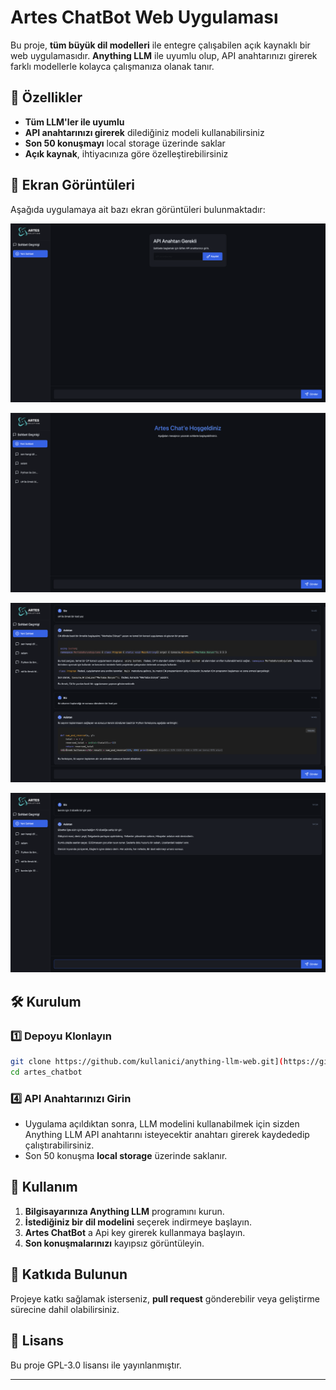 # Artes ChatBot Web Uygulaması

Bu proje, **tüm büyük dil modelleri** ile entegre çalışabilen açık kaynaklı bir web uygulamasıdır. **Anything LLM** ile uyumlu olup, API anahtarınızı girerek farklı modellerle kolayca çalışmanıza olanak tanır. 

## 🚀 Özellikler
- **Tüm LLM'ler ile uyumlu**
- **API anahtarınızı girerek** dilediğiniz modeli kullanabilirsiniz
- **Son 50 konuşmayı** local storage üzerinde saklar
- **Açık kaynak**, ihtiyacınıza göre özelleştirebilirsiniz

## 📸 Ekran Görüntüleri
Aşağıda uygulamaya ait bazı ekran görüntüleri bulunmaktadır:

![Ana Sayfa](docs/screenshots/1.png)

![Konuşma Geçmişi](docs/screenshots/2.png)

![Konuşma Geçmişi 2](docs/screenshots/3.png)

![Kod Gösterimi](docs/screenshots/4.png)

## 🛠 Kurulum

### 1️⃣ Depoyu Klonlayın
```sh
git clone https://github.com/kullanici/anything-llm-web.git](https://github.com/yusufenestatar/Artes_ChatBot.git
cd artes_chatbot
```


### 4️⃣ API Anahtarınızı Girin

- Uygulama açıldıktan sonra, LLM modelini kullanabilmek için sizden Anything LLM API anahtarını isteyecektir anahtarı girerek kaydededip çalıştırabilirsiniz.
- Son 50 konuşma **local storage** üzerinde saklanır.

## 📌 Kullanım

1. **Bilgisayarınıza Anything LLM** programını kurun.
2. **İstediğiniz bir dil modelini** seçerek indirmeye başlayın.
3. **Artes ChatBot** a Api key girerek kullanmaya başlayın.
4. **Son konuşmalarınızı** kayıpsız görüntüleyin.

## 🔧 Katkıda Bulunun
Projeye katkı sağlamak isterseniz, **pull request** gönderebilir veya geliştirme sürecine dahil olabilirsiniz. 

## 📜 Lisans
Bu proje GPL-3.0 lisansı ile yayınlanmıştır.

---
